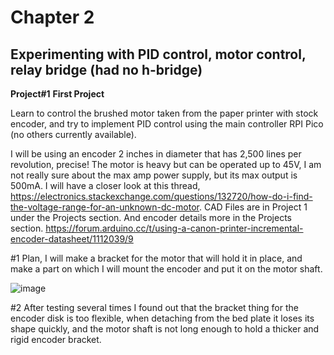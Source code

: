 # Chapter 2

## Experimenting with PID control, motor control, relay bridge (had no h-bridge)
**Project#1**
**First Project**


Learn to control the brushed motor taken from the paper printer with stock encoder, and try to implement PID control using the main controller RPI Pico (no others currently available).

I will be using an encoder 2 inches in diameter that has 2,500 lines per revolution, precise! The motor is heavy but can be operated up to 45V, I am not really sure about the max amp power 
supply, but its max output is 500mA. I will have a closer look at this thread, https://electronics.stackexchange.com/questions/132720/how-do-i-find-the-voltage-range-for-an-unknown-dc-motor. 
CAD Files are in Project 1 under the Projects section. And encoder details more in the Projects section. https://forum.arduino.cc/t/using-a-canon-printer-incremental-encoder-datasheet/1112039/9

#1 Plan, I will make a bracket for the motor that will hold it in place, and make a part on which I will mount the encoder and put it on the motor shaft. 

![image](https://github.com/3DGuyExplorer/Quality-Speed-Printing-DIY-SERVOS-SprinterBot/assets/101147725/8c2b8acc-dcef-46aa-a910-40f5da4d80bc)


#2 After testing several times I found out that the bracket thing for the encoder disk is too flexible, when detaching from the bed plate it loses its shape quickly, and the motor shaft is not long enough to hold a thicker and rigid encoder bracket.

